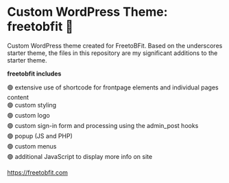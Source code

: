 # Custom WordPress Theme: freetobfit 👏
Custom WordPress theme created for FreetoBFit. Based on the underscores starter theme, the files in this repository are my significant additions to the starter theme.

**freetobfit includes**

🟢 extensive use of shortcode for frontpage elements and individual pages content  
🟢 custom styling  
🟢 custom logo  
🟢 custom sign-in form and processing using the admin_post hooks  
🟢 popup (JS and PHP)  
🟢 custom menus  
🟢 additional JavaScript to display more info on site

https://freetobfit.com
